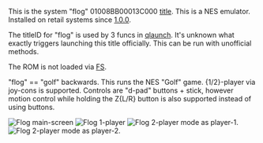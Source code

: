 This is the system "flog" 01008BB00013C000
[title](Title%20list.md "wikilink"). This is a NES emulator. Installed
on retail systems since [1.0.0](1.0.0.md "wikilink").

The titleID for "flog" is used by 3 funcs in
[qlaunch](Qlaunch.md "wikilink"). It's unknown what exactly triggers
launching this title officially. This can be run with unofficial
methods.

The ROM is not loaded via [FS](Filesystem%20services.md "wikilink").

"flog" == "golf" backwards. This runs the NES "Golf" game. {1/2}-player
via joy-cons is supported. Controls are "d-pad" buttons + stick, however
motion control while holding the Z{L/R} button is also supported instead
of using buttons.

![Flog main-screen](Flog0.jpg "Flog main-screen") ![Flog
1-player](Flog1.jpg "Flog 1-player") ![Flog 2-player mode as
player-1.](Flog2.jpg "Flog 2-player mode as player-1.") ![Flog 2-player
mode as player-2.](Flog3.jpg "Flog 2-player mode as player-2.")
